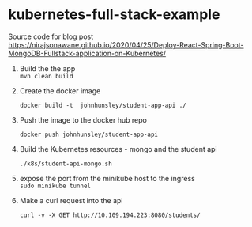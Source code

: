 # kubernetes-full-stack-example
Source code for blog post https://nirajsonawane.github.io/2020/04/25/Deploy-React-Spring-Boot-MongoDB-Fullstack-application-on-Kubernetes/

1. Build the the app   
   ``mvn clean build``

2. Create the docker image

   ``docker build -t  johnhunsley/student-app-api ./``
3. Push the image to the docker hub repo 

   ``docker push johnhunsley/student-app-api``
4. Build the Kubernetes resources - mongo and the student api

   ``./k8s/student-api-mongo.sh``
5. expose the port from the minikube host to the ingress   
      ``sudo minikube tunnel``
6. Make a curl request into the api

   ``curl -v -X GET http://10.109.194.223:8080/students/``
